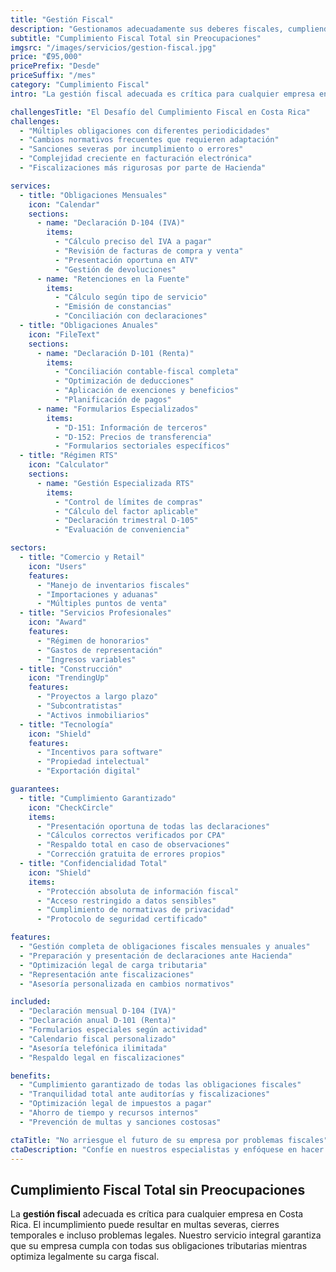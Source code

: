 ```yaml
---
title: "Gestión Fiscal"
description: "Gestionamos adecuadamente sus deberes fiscales, cumpliendo con los plazos y periodos estipulados para que su organización se pueda enfocar en producir y generar valor."
subtitle: "Cumplimiento Fiscal Total sin Preocupaciones"
imgsrc: "/images/servicios/gestion-fiscal.jpg"
price: "₡95,000"
pricePrefix: "Desde"
priceSuffix: "/mes"
category: "Cumplimiento Fiscal"
intro: "La gestión fiscal adecuada es crítica para cualquier empresa en Costa Rica. El incumplimiento puede resultar en multas severas, cierres temporales e incluso problemas legales. Nuestro servicio integral garantiza que su empresa cumpla con todas sus obligaciones tributarias mientras optimiza legalmente su carga fiscal."

challengesTitle: "El Desafío del Cumplimiento Fiscal en Costa Rica"
challenges:
  - "Múltiples obligaciones con diferentes periodicidades"
  - "Cambios normativos frecuentes que requieren adaptación"
  - "Sanciones severas por incumplimiento o errores"
  - "Complejidad creciente en facturación electrónica"
  - "Fiscalizaciones más rigurosas por parte de Hacienda"

services:
  - title: "Obligaciones Mensuales"
    icon: "Calendar"
    sections:
      - name: "Declaración D-104 (IVA)"
        items:
          - "Cálculo preciso del IVA a pagar"
          - "Revisión de facturas de compra y venta"
          - "Presentación oportuna en ATV"
          - "Gestión de devoluciones"
      - name: "Retenciones en la Fuente"
        items:
          - "Cálculo según tipo de servicio"
          - "Emisión de constancias"
          - "Conciliación con declaraciones"
  - title: "Obligaciones Anuales"
    icon: "FileText"
    sections:
      - name: "Declaración D-101 (Renta)"
        items:
          - "Conciliación contable-fiscal completa"
          - "Optimización de deducciones"
          - "Aplicación de exenciones y beneficios"
          - "Planificación de pagos"
      - name: "Formularios Especializados"
        items:
          - "D-151: Información de terceros"
          - "D-152: Precios de transferencia"
          - "Formularios sectoriales específicos"
  - title: "Régimen RTS"
    icon: "Calculator"
    sections:
      - name: "Gestión Especializada RTS"
        items:
          - "Control de límites de compras"
          - "Cálculo del factor aplicable"
          - "Declaración trimestral D-105"
          - "Evaluación de conveniencia"

sectors:
  - title: "Comercio y Retail"
    icon: "Users"
    features:
      - "Manejo de inventarios fiscales"
      - "Importaciones y aduanas"
      - "Múltiples puntos de venta"
  - title: "Servicios Profesionales"
    icon: "Award"
    features:
      - "Régimen de honorarios"
      - "Gastos de representación"
      - "Ingresos variables"
  - title: "Construcción"
    icon: "TrendingUp"
    features:
      - "Proyectos a largo plazo"
      - "Subcontratistas"
      - "Activos inmobiliarios"
  - title: "Tecnología"
    icon: "Shield"
    features:
      - "Incentivos para software"
      - "Propiedad intelectual"
      - "Exportación digital"

guarantees:
  - title: "Cumplimiento Garantizado"
    icon: "CheckCircle"
    items:
      - "Presentación oportuna de todas las declaraciones"
      - "Cálculos correctos verificados por CPA"
      - "Respaldo total en caso de observaciones"
      - "Corrección gratuita de errores propios"
  - title: "Confidencialidad Total"
    icon: "Shield"
    items:
      - "Protección absoluta de información fiscal"
      - "Acceso restringido a datos sensibles"
      - "Cumplimiento de normativas de privacidad"
      - "Protocolo de seguridad certificado"

features:
  - "Gestión completa de obligaciones fiscales mensuales y anuales"
  - "Preparación y presentación de declaraciones ante Hacienda"
  - "Optimización legal de carga tributaria"
  - "Representación ante fiscalizaciones"
  - "Asesoría personalizada en cambios normativos"

included:
  - "Declaración mensual D-104 (IVA)"
  - "Declaración anual D-101 (Renta)"
  - "Formularios especiales según actividad"
  - "Calendario fiscal personalizado"
  - "Asesoría telefónica ilimitada"
  - "Respaldo legal en fiscalizaciones"

benefits:
  - "Cumplimiento garantizado de todas las obligaciones fiscales"
  - "Tranquilidad total ante auditorías y fiscalizaciones"
  - "Optimización legal de impuestos a pagar"
  - "Ahorro de tiempo y recursos internos"
  - "Prevención de multas y sanciones costosas"

ctaTitle: "No arriesgue el futuro de su empresa por problemas fiscales"
ctaDescription: "Confíe en nuestros especialistas y enfóquese en hacer crecer su negocio mientras nosotros nos encargamos de mantenerlo en regla con Hacienda."
---
```


## Cumplimiento Fiscal Total sin Preocupaciones

La **gestión fiscal** adecuada es crítica para cualquier empresa en Costa Rica. El incumplimiento puede resultar en multas severas, cierres temporales e incluso problemas legales. Nuestro servicio integral garantiza que su empresa cumpla con todas sus obligaciones tributarias mientras optimiza legalmente su carga fiscal.